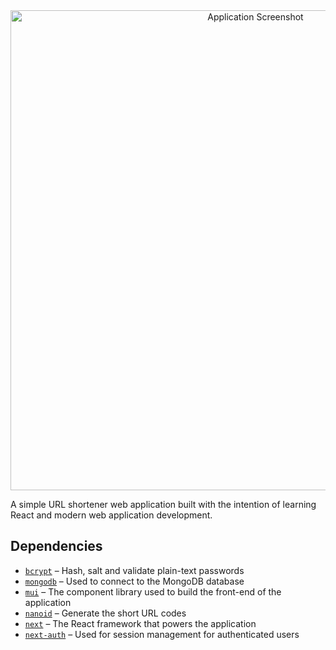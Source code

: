 <div align="center">

<img width="768" alt="Application Screenshot" style="display:block;margin-left:auto;margin-right:auto;" src="https://user-images.githubusercontent.com/18381903/149651414-4e790c2d-24bd-48ce-9031-2b400eefe1d1.png">
    
</div>

A simple URL shortener web application built with the intention of learning React and modern web application development.

## Dependencies

- [`bcrypt`](https://github.com/kelektiv/node.bcrypt.js) – Hash, salt and validate plain-text passwords
- [`mongodb`](https://github.com/mongodb/node-mongodb-native) – Used to connect to the MongoDB database
- [`mui`](https://github.com/mui-org/material-ui) – The component library used to build the front-end of the application
- [`nanoid`](https://github.com/ai/nanoid) – Generate the short URL codes
- [`next`](https://github.com/vercel/next.js) – The React framework that powers the application
- [`next-auth`](https://github.com/nextauthjs/next-auth) – Used for session management for authenticated users
